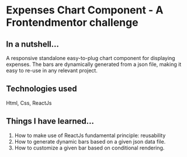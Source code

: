 # Expenses Chart Component - A Frontendmentor challenge

## In a nutshell...

A responsive standalone easy-to-plug chart component for displaying expenses.
The bars are dynamically generated from a json file, making it easy to re-use in any relevant project.

## Technologies used

Html, Css, ReactJs

## Things I have learned...

1. How to make use of ReactJs fundamental principle: reusability
2. How to generate dynamic bars based on a given json data file.
3. How to customize a given bar based on conditional rendering.
